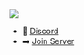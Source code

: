 <img src="https://i.imgur.com/632DIKu.png" draggable="false" />

- 🎤 [Discord](https://discord.gg/cloudfs)
- ➡️ [Join Server](cfx.re/join/zllj55)
